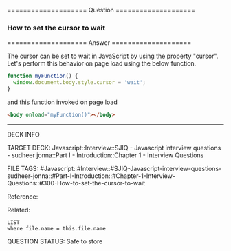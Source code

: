 ==================== Question ====================  

### How to set the cursor to wait  

==================== Answer ====================  

The cursor can be set to wait in JavaScript by using the property "cursor".
Let's perform this behavior on page load using the below function.

```javascript
function myFunction() {
  window.document.body.style.cursor = 'wait';
}
```

and this function invoked on page load

```html
<body onload="myFunction()"></body>
```

---

DECK INFO

TARGET DECK: Javascript::Interview::SJIQ - Javascript interview questions -
sudheer jonna::Part I - Introduction::Chapter 1 - Interview Questions

FILE TAGS:
#Javascript::#Interview::#SJIQ-Javascript-interview-questions-sudheer-jonna::#Part-I-Introduction::#Chapter-1-Interview-Questions::#300-How-to-set-the-cursor-to-wait

Reference:

Related:

```dataview
LIST
where file.name = this.file.name
```

QUESTION STATUS: Safe to store
